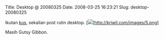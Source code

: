 Title: Desktop @ 20080325
Date: 2008-03-25 16:23:21
Slug: desktop-20080325

Ikutan [kus](http://kusaeni.com/blog/zenheron), sekalian post rutin desktop.
[![](http://kriwil.com/images/5t.png)[http://kriwil.com/images/5.png]

Masih Gutsy Gibbon.